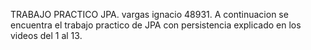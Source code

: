 TRABAJO PRACTICO JPA. vargas ignacio 48931. A continuacion se encuentra el trabajo practico de JPA con persistencia explicado en los videos del 1 al 13.

